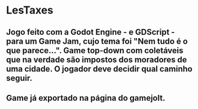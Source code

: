 # LesTaxes

Jogo feito com a Godot Engine - e GDScript - para um Game Jam, cujo tema foi "Nem tudo é o que parece...". Game top-down com coletáveis que na verdade são impostos dos moradores de uma cidade. O jogador deve decidir qual caminho seguir.
-
Game já exportado na página do gamejolt.
-
